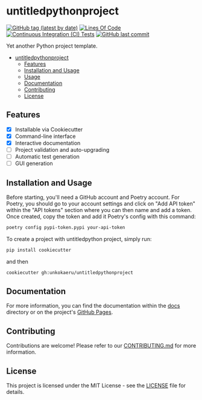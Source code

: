 # untitledpythonproject

[![GitHub tag (latest by date)](https://img.shields.io/github/v/tag/unkokaeru/untitledpythonproject?label=version)](https://github.com/unkokaeru/untitledpythonproject)
[![Lines Of Code](https://tokei.rs/b1/github/unkokaeru/untitledpythonproject?category=code)](https://github.com/unkokaeru/untitledpythonproject)
[![Continuous Integration (CI) Tests](https://img.shields.io/github/actions/workflow/status/unkokaeru/untitledpythonproject/continuous_integration.yml?label=tests)](https://github.com/unkokaeru/untitledpythonproject)
[![GitHub last commit](https://img.shields.io/github/last-commit/unkokaeru/untitledpythonproject)](https://github.com/unkokaeru/untitledpythonproject)

Yet another Python project template.

- [untitledpythonproject](#untitledpythonproject)
    - [Features](#features)
    - [Installation and Usage](#installation-and-usage)
    - [Usage](#usage)
    - [Documentation](#documentation)
    - [Contributing](#contributing)
    - [License](#license)

## Features

- [x] Installable via Cookiecutter
- [x] Command-line interface
- [x] Interactive documentation
- [ ] Project validation and auto-upgrading
- [ ] Automatic test generation
- [ ] GUI generation

## Installation and Usage

Before starting, you'll need a GitHub account and Poetry account. For Poetry, you should go to your account settings and click on "Add API token" within the "API tokens" section where you can then name and add a token. Once created, copy the token and add it Poetry's config with this command:

```bash
poetry config pypi-token.pypi your-api-token
```

To create a project with untitledpython project, simply run:

```bash
pip install cookiecutter
```

and then

```bash
cookiecutter gh:unkokaeru/untitledpythonproject
```

## Documentation
For more information, you can find the documentation within the [docs](./docs/index.html) directory or on the project's [GitHub Pages](https://unkokaeru.github.io/untitledpythonproject/).

## Contributing

Contributions are welcome! Please refer to our [CONTRIBUTING.md](./CONTRIBUTING.md) for more information.

## License

This project is licensed under the MIT License - see the [LICENSE](./LICENSE) file for details.
